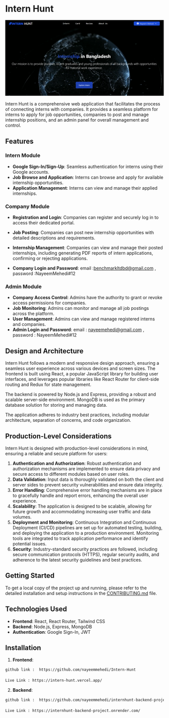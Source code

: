 

# Intern Hunt

![Intern Hunt](intern-hunt-logo.png)

Intern Hunt is a comprehensive web application that facilitates the process of connecting interns with companies. It provides a seamless platform for interns to apply for job opportunities, companies to post and manage internship positions, and an admin panel for overall management and control.

## Features

### Intern Module

- **Google Sign-In/Sign-Up**: Seamless authentication for interns using their Google accounts.
- **Job Browse and Application**: Interns can browse and apply for available internship opportunities.
- **Application Management**: Interns can view and manage their applied internships.

### Company Module

- **Registration and Login**: Companies can register and securely log in to access their dedicated portal.
- **Job Posting**: Companies can post new internship opportunities with detailed descriptions and requirements.
- **Internship Management**: Companies can view and manage their posted internships, including generating PDF reports of intern applications, confirming or rejecting applications.

- **Company Login and Password**: email :benchmarkltdbd@gmail.com , password :NayeemMehedi#12

### Admin Module

- **Company Access Control**: Admins have the authority to grant or revoke access permissions for companies.
- **Job Monitoring**: Admins can monitor and manage all job postings across the platform.
- **User Management**: Admins can view and manage registered interns and companies.
- **Admin Login and Password**: email : nayeemehedi@gmail.com , password : NayeemMehedi#12


## Design and Architecture

Intern Hunt follows a modern and responsive design approach, ensuring a seamless user experience across various devices and screen sizes. The frontend is built using React, a popular JavaScript library for building user interfaces, and leverages popular libraries like React Router for client-side routing and Redux for state management.

The backend is powered by Node.js and Express, providing a robust and scalable server-side environment. MongoDB is used as the primary database solution for storing and managing data.

The application adheres to industry best practices, including modular architecture, separation of concerns, and code organization.

## Production-Level Considerations

Intern Hunt is designed with production-level considerations in mind, ensuring a reliable and secure platform for users:

1. **Authentication and Authorization**: Robust authentication and authorization mechanisms are implemented to ensure data privacy and secure access to different modules based on user roles.
2. **Data Validation**: Input data is thoroughly validated on both the client and server sides to prevent security vulnerabilities and ensure data integrity.
3. **Error Handling**: Comprehensive error handling mechanisms are in place to gracefully handle and report errors, enhancing the overall user experience.
4. **Scalability**: The application is designed to be scalable, allowing for future growth and accommodating increasing user traffic and data volumes.
5. **Deployment and Monitoring**: Continuous Integration and Continuous Deployment (CI/CD) pipelines are set up for automated testing, building, and deploying the application to a production environment. Monitoring tools are integrated to track application performance and identify potential issues.
6. **Security**: Industry-standard security practices are followed, including secure communication protocols (HTTPS), regular security audits, and adherence to the latest security guidelines and best practices.

## Getting Started

To get a local copy of the project up and running, please refer to the detailed installation and setup instructions in the [CONTRIBUTING.md](CONTRIBUTING.md) file.

## Technologies Used

- **Frontend**: React, React Router, Tailwind CSS
- **Backend**: Node.js, Express, MongoDB
- **Authentication**: Google Sign-In, JWT

## Installation

1. **Frontend**:

```bash
github link :  https://github.com/nayeemmehedi/Intern-Hunt

Live Link : https://intern-hunt.vercel.app/

```

2. **Backend**:


```bash
github link :  https://github.com/nayeemmehedi/internhunt-backend-project

Live Link : https://internhunt-backend-project.onrender.com/

```


